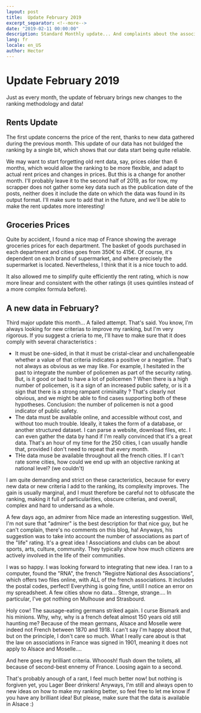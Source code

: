 ```yaml
---
layout: post
title:  Update February 2019
excerpt_separator: <!--more-->
date: "2019-02-11 00:00:00"
description: Standard Monthly update... And complaints about the associations' legislation in Alsace.
lang: fr
locale: en_US
author: Hector
---
```


# Update February 2019

Just as every month, the update of february brings new changes to the ranking methodology and data! 

<!--more-->

## Rents Update

The first update concerns the price of the rent, thanks to new data gathered during the previous month. This update of our data has not buldged the ranking by a single bit, which shows that our data start being quite reliable.

We may want to start forgetting old rent data, say, prices older than 6 months, which would allow the ranking to be more flexible, and adapt to actual rent prices and changes in prices. But this is a change for another month. I'll probably leave it to the second half of 2019, as for now, my scrapper does not gather some key data such as the publication date of the posts, neither does it include the date on which the data was found in its output format. I'll make sure to add that in the future, and we'll be able to make the rent updates more interesting!


## Groceries Prices

Quite by accident, I found a nice map of France showing the average groceries prices for each department. The basket of goods purchased in each department and cities goes from 350€ to 415€. Of course, it's dependent on each brand of supermarket, and where precisely the supermarket is located. Nevertheless, I think that it is a nice touch to add. 

It also allowed me to simplify quite efficiently the rent rating, which is now more linear and consistent with the other ratings (it uses quintiles instead of a more complex formula before).


## A new data in February?

Third major update this month... A failed attempt. That's said. You know, I'm always looking for new criterias to improve my ranking, but I'm very rigorous. If you suggest a crieria to me, I'll have to make sure that it does comply with several characteristics :
* It must be one-sided, in that it must be cristal-clear and unchallengeable whether a value of that criteria indicates a positive or a negative. That's not always as obvious as we may like. For example, I hesitated in the past to integrate the number of policemen as part of the security rating. But, is it good or bad to have a lot of policemen ? When there is a high number of policemen, is it a sign of an increased public safety, or is it a sign that there is a strong rampant criminality ? That's clearly not obvious, and we might be able to find cases supporting both of these hypotheses. Conclusion: the number of policemen is not a good indicator of public safety.  
* The data must be available online, and accessible without cost, and without too much trouble. Ideally, it takes the form of a database, or another structured dataset. I can parse a website, download files, etc. I can even gather the data by hand if I'm really convinced that it's a great data. That's an hour of my time for the 250 cities, I can usually handle that, provided I don't need to repeat that every month.
* THe data muse be available throughout all the french cities. If I can't rate some cities, how could we end up with an objective ranking at national level? (we couldn't)

I am quite demanding and strict on these caracteristics, because for every new data or new criteria I add to the ranking, its complexity improves. The gain is usually marginal, and I must therefore be careful not to obfuscate the ranking, making it full of particularities, obscure criterias, and overall, complex and hard to undersand as a whole.

A few days ago, an admirer from Nice made an interesting suggestion. Well, I'm not sure that "admirer" is the best description for that nice guy, but he can't complain, there's no comments on this blog, ha! Anyways, his suggestion was to take into account the number of associations as part of the "life" rating. It's a great idea ! Associations and clubs can be about sports, arts, culture, community. They typically show how much citizens are actively involved in the life of their communities.

I was so happy. I was looking forward to integrating that new idea. I ran to a computer, found the "RNA", the french "Registre National des Associations", which offers two files online, with ALL of the french associations. It includes the postal codes, perfect! Everything is going fine, untill I notice an error on my spreadsheet. A few cities show no data... Strenge, strange.... In particular, I've got nothing on Mulhouse and Strasbourd.

Holy cow! The sausage-eating germans striked again. I curse Bismark and his minions. Why, why, why is a french defeat almost 150 years old still haunting me? Because of the mean germans, Alsace and Moselle were indeed not French between 1870 and 1918. I can't say I'm happy about that, but on the principle, I don't care so much. What I really care about is that the law on associations in France was signed in 1901, meaning it does not apply to Alsace and Moselle.... 

And here goes my brilliant criteria. Whooosh! flush down the toilets, all because of second-best ennemy of France. Loosing again to a second.

That's probably anough of a rant, I feel much better now! but nothing is forgiven yet, you Lager Beer drinkers! Anyways, I'm still and always open to new ideas on how to make my ranking better, so feel free to let me know if you have any brilliant idea! But please, make sure that the data is available in Alsace :)